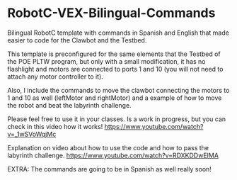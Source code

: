# RobotC-VEX-Bilingual-Commands
Bilingual RobotC template with commands in Spanish and English that made easier to code for the Clawbot and the Testbed. 

This template is preconfigured for the same elements that the Testbed of the POE PLTW program, but only with a small modification, it has no flashlight and motors are connected to ports 1 and 10 (you will not need to attach any motor controller to it).

Also, I include the commands to move the clawbot connecting the motors to 1 and 10 as well (leftMotor and rightMotor) and a example of how to move the robot and beat the labyrinth challenge.

Please feel free to use it in your classes. Is a work in progress, but you can check in this video how it works!
https://www.youtube.com/watch?v=_1wSVoWqjMc

Explanation on video about how to use the code and how to pass the labyrinth challenge.
https://www.youtube.com/watch?v=RDXKDDwEIMA

EXTRA: The commands are going to be in Spanish as well really soon!

